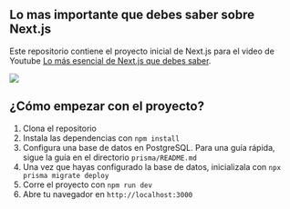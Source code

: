## Lo mas importante que debes saber sobre Next.js

Este repositorio contiene el proyecto inicial de Next.js para el video de Youtube [Lo más esencial de Next.js que debes saber](https://www.youtube.com/watch?v=_mxJ_iCTXwE).

[<image src="nextjs-basics.png">](https://www.youtube.com/watch?v=_mxJ_iCTXwE)

## ¿Cómo empezar con el proyecto?

1. Clona el repositorio
2. Instala las dependencias con `npm install`
3. Configura una base de datos en PostgreSQL. Para una guía rápida, sigue la guía en el directorio `prisma/README.md`
4. Una vez que hayas configurado la base de datos, inicializala con `npx prisma migrate deploy`
4. Corre el proyecto con `npm run dev`
5. Abre tu navegador en `http://localhost:3000`